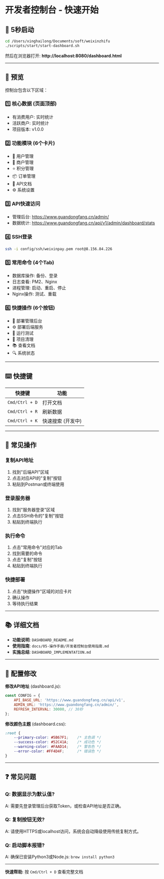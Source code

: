 # 开发者控制台 - 快速开始

## 🚀 5秒启动

```bash
cd /Users/xinghailong/Documents/soft/weixinzhifu
./scripts/start/start-dashboard.sh
```

然后在浏览器打开: **http://localhost:8080/dashboard.html**

---

## 📸 预览

控制台包含以下区域：

### 1️⃣ 核心数据 (页面顶部)
- 有消费用户: 实时统计
- 活跃商户: 实时统计
- 项目版本: v1.0.0

### 2️⃣ 功能模块 (6个卡片)
- 👥 用户管理
- 🏪 商户管理
- ⭐ 积分管理
- 📦 订单管理
- 🔌 API文档
- ⚙️ 系统设置

### 3️⃣ API快速访问
- 管理后台: https://www.guandongfang.cn/admin/
- 数据统计: https://www.guandongfang.cn/api/v1/admin/dashboard/stats

### 4️⃣ SSH登录
```bash
ssh -i config/ssh/weixinpay.pem root@8.156.84.226
```

### 5️⃣ 常用命令 (4个Tab)
- 数据库操作: 备份、登录
- 日志查看: PM2、Nginx
- 进程管理: 启动、重启、停止
- Nginx操作: 测试、重载

### 6️⃣ 快捷操作 (6个按钮)
- 🚀 部署管理后台
- ⚙️ 部署后端服务
- 🧪 运行测试
- 🧹 项目清理
- 📚 查看文档
- 🔍 系统状态

---

## ⌨️ 快捷键

| 快捷键 | 功能 |
|-------|------|
| `Cmd/Ctrl + D` | 打开文档 |
| `Cmd/Ctrl + R` | 刷新数据 |
| `Cmd/Ctrl + K` | 快速搜索 (开发中) |

---

## 🎯 常见操作

### 复制API地址
1. 找到"后端API"区域
2. 点击对应API的"复制"按钮
3. 粘贴到Postman或终端使用

### 登录服务器
1. 找到"服务器登录"区域
2. 点击SSH命令的"复制"按钮
3. 粘贴到终端执行

### 执行命令
1. 点击"常用命令"对应的Tab
2. 找到需要的命令
3. 点击"复制"按钮
4. 粘贴到终端执行

### 快捷部署
1. 点击"快捷操作"区域的对应卡片
2. 确认操作
3. 等待执行结果

---

## 📚 详细文档

- **功能说明**: `DASHBOARD_README.md`
- **使用指南**: `docs/05-操作手册/开发者控制台使用指南.md`
- **实施总结**: `DASHBOARD_IMPLEMENTATION.md`

---

## 🔧 配置修改

**修改API地址** (dashboard.js):
```javascript
const CONFIG = {
    API_BASE_URL: 'https://www.guandongfang.cn/api/v1',
    ADMIN_URL: 'https://www.guandongfang.cn/admin/',
    REFRESH_INTERVAL: 30000, // 30秒
};
```

**修改颜色主题** (dashboard.css):
```css
:root {
    --primary-color: #5B67F1;    /* 主色调 */
    --success-color: #52C41A;    /* 成功色 */
    --warning-color: #FAAD14;    /* 警告色 */
    --error-color: #FF4D4F;      /* 错误色 */
}
```

---

## ❓ 常见问题

### Q: 数据显示为默认值?
A: 需要先登录管理后台获取Token，或检查API地址是否正确。

### Q: 复制按钮无效?
A: 请使用HTTPS或localhost访问，系统会自动降级使用传统复制方式。

### Q: 启动脚本报错?
A: 确保已安装Python3或Node.js: `brew install python3`

---

**快速帮助**: 按 `Cmd/Ctrl + D` 查看完整文档

